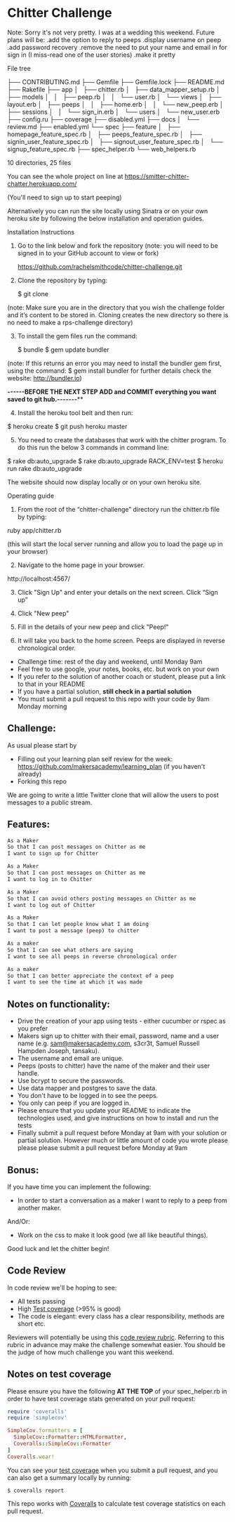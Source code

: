 Chitter Challenge
=================

Note: Sorry it's not very pretty. I was at a wedding this weekend. Future plans will be:
  .add the option to reply to peeps
  .display username on peep
  .add password recovery
  .remove the need to put your name and email in for sign in (I miss-read one of the user stories)
  .make it pretty

File tree

├── CONTRIBUTING.md
├── Gemfile
├── Gemfile.lock
├── README.md
├── Rakefile
├── app
│   ├── chitter.rb
│   ├── data_mapper_setup.rb
│   ├── models
│   │   ├── peep.rb
│   │   └── user.rb
│   └── views
│       ├── layout.erb
│       ├── peeps
│       │   ├── home.erb
│       │   └── new_peep.erb
│       ├── sessions
│       │   └── sign_in.erb
│       └── users
│           └── new_user.erb
├── config.ru
├── coverage
├── disabled.yml
├── docs
│   └── review.md
├── enabled.yml
└── spec
    ├── feature
    │   ├── homepage_feature_spec.rb
    │   ├── peeps_feature_spec.rb
    │   ├── signin_user_feature_spec.rb
    │   ├── signout_user_feature_spec.rb
    │   └── signup_feature_spec.rb
    ├── spec_helper.rb
    └── web_helpers.rb

10 directories, 25 files


You can see the whole project on line at https://smitter-chitter-chatter.herokuapp.com/

(You'll need to sign up to start peeping)

Alternatively you can run the site locally using Sinatra or on your own heroku site by following the below installation and operation guides.

Installation Instructions

1. Go to the link below and fork the repository
(note: you will need to be signed in to your GitHub account to view or fork)

	https://github.com/rachelsmithcode/chitter-challenge.git

2. Clone the repository by typing:

	$ git clone <the SSH or HTTP link from your new forked repo on your GitHub account>

(note: Make sure you are in the directory that you wish the challenge folder and it’s content to be stored in. Cloning creates the new directory so there is no need to make a rps-challenge directory)

3. To install the gem files run the command:

	$ bundle
  $ gem update bundler

(note: If this returns an error you may need to install the bundler gem first, using the command: $ gem install bundler
for further details check the website: http://bundler.io)

****------BEFORE THE NEXT STEP ADD and COMMIT everything you want saved to git hub.-------******

4. Install the heroku tool belt and then run:

  $ heroku create <enter a unique name for your website>
  $ git push heroku master


5. You need to create the databases that work with the chitter program. To do this run the below 3 commands in command line:

  $ rake db:auto_upgrade
  $ rake db:auto_upgrade RACK_ENV=test
  $ heroku run rake db:auto_upgrade

The website should now display locally or on your own heroku site.

Operating guide

1. From the root of the “chitter-challenge” directory run the chitter.rb file by typing:

ruby app/chitter.rb

(this will start the local server running and allow you to load the page up in your browser)

2. Navigate to the home page in your browser.

http://localhost:4567/

3. Click "Sign Up" and enter your details on the next screen. Click “Sign up”

4. Click "New peep"

5. Fill in the details of your new peep and click "Peep!"

6. It will take you back to the home screen. Peeps are displayed in reverse chronological order.



* Challenge time: rest of the day and weekend, until Monday 9am
* Feel free to use google, your notes, books, etc. but work on your own
* If you refer to the solution of another coach or student, please put a link to that in your README
* If you have a partial solution, **still check in a partial solution**
* You must submit a pull request to this repo with your code by 9am Monday morning

Challenge:
-------

As usual please start by

* Filling out your learning plan self review for the week: https://github.com/makersacademy/learning_plan (if you haven't already)
* Forking this repo

We are going to write a little Twitter clone that will allow the users to post messages to a public stream.

Features:
-------

```sh
As a Maker
So that I can post messages on Chitter as me
I want to sign up for Chitter

As a Maker
So that I can post messages on Chitter as me
I want to log in to Chitter

As a Maker
So that I can avoid others posting messages on Chitter as me
I want to log out of Chitter

As a Maker
So that I can let people know what I am doing  
I want to post a message (peep) to chitter

As a maker
So that I can see what others are saying  
I want to see all peeps in reverse chronological order

As a maker
So that I can better appreciate the context of a peep
I want to see the time at which it was made
```

Notes on functionality:
------

* Drive the creation of your app using tests - either cucumber or rspec as you prefer
* Makers sign up to chitter with their email, password, name and a user name (e.g. sam@makersacademy.com, s3cr3t, Samuel Russell Hampden Joseph, tansaku).
* The username and email are unique.
* Peeps (posts to chitter) have the name of the maker and their user handle.
* Use bcrypt to secure the passwords.
* Use data mapper and postgres to save the data.
* You don't have to be logged in to see the peeps.
* You only can peep if you are logged in.
* Please ensure that you update your README to indicate the technologies used, and give instructions on how to install and run the tests
* Finally submit a pull request before Monday at 9am with your solution or partial solution.  However much or little amount of code you wrote please please please submit a pull request before Monday at 9am

Bonus:
-----

If you have time you can implement the following:

* In order to start a conversation as a maker I want to reply to a peep from another maker.

And/Or:

* Work on the css to make it look good (we all like beautiful things).

Good luck and let the chitter begin!

Code Review
-----------

In code review we'll be hoping to see:

* All tests passing
* High [Test coverage](https://github.com/makersacademy/course/blob/master/pills/test_coverage.md) (>95% is good)
* The code is elegant: every class has a clear responsibility, methods are short etc.

Reviewers will potentially be using this [code review rubric](docs/review.md).  Referring to this rubric in advance may make the challenge somewhat easier.  You should be the judge of how much challenge you want this weekend.

Notes on test coverage
----------------------

Please ensure you have the following **AT THE TOP** of your spec_helper.rb in order to have test coverage stats generated
on your pull request:

```ruby
require 'coveralls'
require 'simplecov'

SimpleCov.formatters = [
  SimpleCov::Formatter::HTMLFormatter,
  Coveralls::SimpleCov::Formatter
]
Coveralls.wear!
```

You can see your [test coverage](https://github.com/makersacademy/course/blob/master/pills/test_coverage.md) when you submit a pull request, and you can also get a summary locally by running:

```
$ coveralls report
```

This repo works with [Coveralls](https://coveralls.io/) to calculate test coverage statistics on each pull request.
